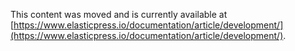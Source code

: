 This content was moved and is currently available at [https://www.elasticpress.io/documentation/article/development/](https://www.elasticpress.io/documentation/article/development/).